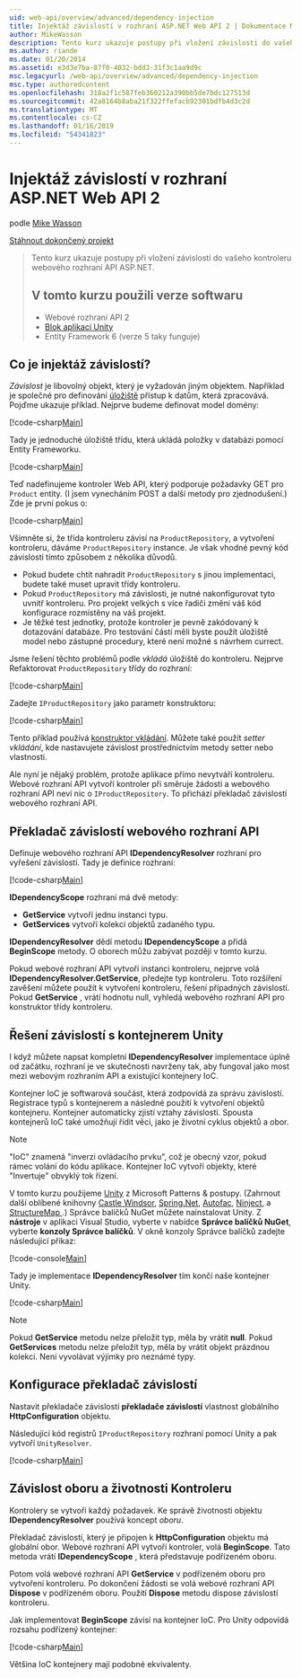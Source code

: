 ```yaml
---
uid: web-api/overview/advanced/dependency-injection
title: Injektáž závislostí v rozhraní ASP.NET Web API 2 | Dokumentace Microsoftu
author: MikeWasson
description: Tento kurz ukazuje postupy při vložení závislosti do vašeho kontroleru webového rozhraní API ASP.NET. Verze softwaru používaných kurz webové rozhraní API 2 Unity Application Block...
ms.author: riande
ms.date: 01/20/2014
ms.assetid: e3d3e7ba-87f0-4032-bdd3-31f3c1aa9d9c
msc.legacyurl: /web-api/overview/advanced/dependency-injection
msc.type: authoredcontent
ms.openlocfilehash: 318a2f1c587feb360212a390bb5de7bdc127513d
ms.sourcegitcommit: 42a8164b8aba21f322ffefacb92301bdfb4d3c2d
ms.translationtype: MT
ms.contentlocale: cs-CZ
ms.lasthandoff: 01/16/2019
ms.locfileid: "54341823"
---
```

<a name="dependency-injection-in-aspnet-web-api-2"></a>Injektáž závislostí v rozhraní ASP.NET Web API 2
====================
podle [Mike Wasson](https://github.com/MikeWasson)

[Stáhnout dokončený projekt](http://code.msdn.microsoft.com/ASP-NET-Web-API-Tutorial-468ee148)

> Tento kurz ukazuje postupy při vložení závislosti do vašeho kontroleru webového rozhraní API ASP.NET.
> 
> ## <a name="software-versions-used-in-the-tutorial"></a>V tomto kurzu použili verze softwaru
> 
> 
> - Webové rozhraní API 2
> - [Blok aplikací Unity](https://www.nuget.org/packages/Unity/)
> - Entity Framework 6 (verze 5 taky funguje)


## <a name="what-is-dependency-injection"></a>Co je injektáž závislostí?

*Závislost* je libovolný objekt, který je vyžadován jiným objektem. Například je společné pro definování [úložiště](http://martinfowler.com/eaaCatalog/repository.html) přístup k datům, která zpracovává. Pojďme ukazuje příklad. Nejprve budeme definovat model domény:

[!code-csharp[Main](dependency-injection/samples/sample1.cs)]

Tady je jednoduché úložiště třídu, která ukládá položky v databázi pomocí Entity Frameworku.

[!code-csharp[Main](dependency-injection/samples/sample2.cs)]

Teď nadefinujeme kontroler Web API, který podporuje požadavky GET pro `Product` entity. (I jsem vynecháním POST a další metody pro zjednodušení.) Zde je první pokus o:

[!code-csharp[Main](dependency-injection/samples/sample3.cs)]

Všimněte si, že třída kontroleru závisí na `ProductRepository`, a vytvoření kontroleru, dáváme `ProductRepository` instance. Je však vhodné pevný kód závislosti tímto způsobem z několika důvodů.

- Pokud budete chtít nahradit `ProductRepository` s jinou implementaci, budete také muset upravit třídy kontroleru.
- Pokud `ProductRepository` má závislosti, je nutné nakonfigurovat tyto uvnitř kontroleru. Pro projekt velkých s více řadiči změní váš kód konfigurace rozmístěny na váš projekt.
- Je těžké test jednotky, protože kontroler je pevně zakódovaný k dotazování databáze. Pro testování částí měli byste použít úložiště model nebo zástupné procedury, které není možné s návrhem currect.

Jsme řešení těchto problémů podle *vkládá* úložiště do kontroleru. Nejprve Refaktorovat `ProductRepository` třídy do rozhraní:

[!code-csharp[Main](dependency-injection/samples/sample4.cs)]

Zadejte `IProductRepository` jako parametr konstruktoru:

[!code-csharp[Main](dependency-injection/samples/sample5.cs)]

Tento příklad používá [konstruktor vkládání](http://www.martinfowler.com/articles/injection.html#FormsOfDependencyInjection). Můžete také použít *setter vkládání*, kde nastavujete závislost prostřednictvím metody setter nebo vlastnosti.

Ale nyní je nějaký problém, protože aplikace přímo nevytváří kontroleru. Webové rozhraní API vytvoří kontroler při směruje žádosti a webového rozhraní API neví nic o `IProductRepository`. To přichází překladač závislostí webového rozhraní API.

## <a name="the-web-api-dependency-resolver"></a>Překladač závislostí webového rozhraní API

Definuje webového rozhraní API **IDependencyResolver** rozhraní pro vyřešení závislostí. Tady je definice rozhraní:

[!code-csharp[Main](dependency-injection/samples/sample6.cs)]

**IDependencyScope** rozhraní má dvě metody:

- **GetService** vytvoří jednu instanci typu.
- **GetServices** vytvoří kolekci objektů zadaného typu.

**IDependencyResolver** dědí metodu **IDependencyScope** a přidá **BeginScope** metody. O oborech můžu zabývat později v tomto kurzu.

Pokud webové rozhraní API vytvoří instanci kontroleru, nejprve volá **IDependencyResolver.GetService**, předejte typ kontroleru. Toto rozšíření zavěšení můžete použít k vytvoření kontroleru, řešení případných závislostí. Pokud **GetService** , vrátí hodnotu null, vyhledá webového rozhraní API pro konstruktor třídy kontroleru.

## <a name="dependency-resolution-with-the-unity-container"></a>Řešení závislostí s kontejnerem Unity

I když můžete napsat kompletní **IDependencyResolver** implementace úplně od začátku, rozhraní je ve skutečnosti navrženy tak, aby fungoval jako most mezi webovým rozhraním API a existující kontejnery IoC.

Kontejner IoC je softwarová součást, která zodpovídá za správu závislostí. Registrace typů s kontejnerem a následné použití k vytvoření objektů kontejneru. Kontejner automaticky zjistí vztahy závislostí. Spousta kontejnerů IoC také umožňují řídit věci, jako je životní cyklus objektů a obor.

> [!NOTE]
> "IoC" znamená "inverzi ovládacího prvku", což je obecný vzor, pokud rámec volání do kódu aplikace. Kontejner IoC vytvoří objekty, které "Invertuje" obvyklý tok řízení.


V tomto kurzu použijeme [Unity](https://msdn.microsoft.com/library/ff647202.aspx) z Microsoft Patterns &amp; postupy. (Zahrnout další oblíbené knihovny [Castle Windsor](http://www.castleproject.org/), [Spring.Net](http://www.springframework.net/), [Autofac](https://code.google.com/p/autofac/), [Ninject](http://www.ninject.org/), a [StructureMap ](http://structuremap.github.io/documentation/).) Správce balíčků NuGet můžete nainstalovat Unity. Z **nástroje** v aplikaci Visual Studio, vyberte v nabídce **Správce balíčků NuGet**, vyberte **konzoly Správce balíčků**. V okně konzoly Správce balíčků zadejte následující příkaz:

[!code-console[Main](dependency-injection/samples/sample7.cmd)]

Tady je implementace **IDependencyResolver** tím končí naše kontejner Unity.

[!code-csharp[Main](dependency-injection/samples/sample8.cs)]

> [!NOTE]
> Pokud **GetService** metodu nelze přeložit typ, měla by vrátit **null**. Pokud **GetServices** metodu nelze přeložit typ, měla by vrátit objekt prázdnou kolekci. Není vyvolávat výjimky pro neznámé typy.


## <a name="configuring-the-dependency-resolver"></a>Konfigurace překladač závislostí

Nastavit překladače závislostí **překladače závislostí** vlastnost globálního **HttpConfiguration** objektu.

Následující kód registrů `IProductRepository` rozhraní pomocí Unity a pak vytvoří `UnityResolver`.

[!code-csharp[Main](dependency-injection/samples/sample9.cs)]

## <a name="dependency-scope-and-controller-lifetime"></a>Závislost oboru a životnosti Kontroleru

Kontrolery se vytvoří každý požadavek. Ke správě životnosti objektu **IDependencyResolver** používá koncept *oboru*.

Překladač závislostí, který je připojen k **HttpConfiguration** objektu má globální obor. Webové rozhraní API vytvoří kontroler, volá **BeginScope**. Tato metoda vrátí **IDependencyScope** , která představuje podřízeném oboru.

Potom volá webové rozhraní API **GetService** v podřízeném oboru pro vytvoření kontroleru. Po dokončení žádosti se volá webové rozhraní API **Dispose** v podřízeném oboru. Použití **Dispose** metodu dispose závislostí kontroleru.

Jak implementovat **BeginScope** závisí na kontejner IoC. Pro Unity odpovídá rozsahu podřízený kontejner:

[!code-csharp[Main](dependency-injection/samples/sample10.cs)]

Většina IoC kontejnery mají podobné ekvivalenty.
